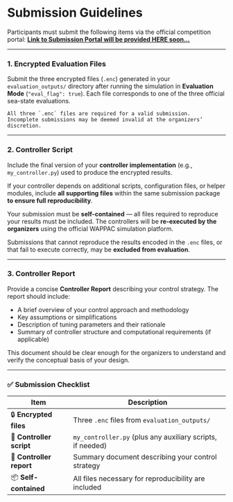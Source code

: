 # Submission Guidelines

Participants must submit the following items via the official competition portal:
**[Link to Submission Portal will be provided HERE soon...]()**

---

### 1. Encrypted Evaluation Files

Submit the three encrypted files (`.enc`) generated in your `evaluation_outputs/` directory after running the simulation in **Evaluation Mode** (`"eval_flag": true`).
Each file corresponds to one of the three official sea-state evaluations.

```{important}
All three `.enc` files are required for a valid submission.
Incomplete submissions may be deemed invalid at the organizers’ discretion.
```

---

### 2. Controller Script

Include the final version of your **controller implementation** (e.g., `my_controller.py`) used to produce the encrypted results.

If your controller depends on additional scripts, configuration files, or helper modules, include **all supporting files** within the same submission package **to ensure full reproducibility**.

Your submission must be **self-contained** — all files required to reproduce your results must be included.
The controllers will be **re-executed by the organizers** using the official WAPPAC simulation platform.

Submissions that cannot reproduce the results encoded in the `.enc` files, or that fail to execute correctly, may be **excluded from evaluation**.

---

### 3. Controller Report

Provide a concise **Controller Report** describing your control strategy.
The report should include:

* A brief overview of your control approach and methodology
* Key assumptions or simplifications
* Description of tuning parameters and their rationale
* Summary of controller structure and computational requirements (if applicable)

This document should be clear enough for the organizers to understand and verify the conceptual basis of your design.

---

[//]: # (### 4. Reproducibility and Self-Containment)

[//]: # ()
[//]: # (Your submission must be **self-contained** — all files required to reproduce your results must be included.)

[//]: # (The controllers will be **re-executed by the organizers** using the official WAPPAC simulation platform.)

[//]: # ()
[//]: # (Submissions that cannot reproduce the results encoded in the `.enc` files, or that fail to execute correctly, may be **excluded from evaluation**.)

[//]: # ()
[//]: # (---)

### ✅ Submission Checklist

| Item                        | Description                                                  |
| --------------------------- | ------------------------------------------------------------ |
| 🔒 **Encrypted files**      | Three `.enc` files from `evaluation_outputs/`                |
| 🧠 **Controller script**    | `my_controller.py` (plus any auxiliary scripts, if needed)   |
| 📄 **Controller report**    | Summary document describing your control strategy            |
| 📦 **Self-contained**       | All files necessary for reproducibility are included         |
